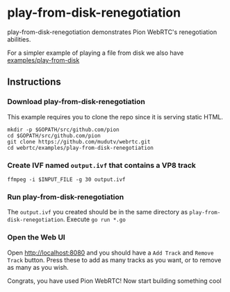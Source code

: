 # play-from-disk-renegotiation
play-from-disk-renegotiation demonstrates Pion WebRTC's renegotiation abilities.

For a simpler example of playing a file from disk we also have [examples/play-from-disk](/examples/play-from-disk)

## Instructions

### Download play-from-disk-renegotiation
This example requires you to clone the repo since it is serving static HTML.

```
mkdir -p $GOPATH/src/github.com/pion
cd $GOPATH/src/github.com/pion
git clone https://github.com/mudutv/webrtc.git
cd webrtc/examples/play-from-disk-renegotiation
```

### Create IVF named `output.ivf` that contains a VP8 track
```
ffmpeg -i $INPUT_FILE -g 30 output.ivf
```

### Run play-from-disk-renegotiation
The `output.ivf` you created should be in the same directory as `play-from-disk-renegotiation`. Execute `go run *.go`

### Open the Web UI
Open [http://localhost:8080](http://localhost:8080) and you should have a `Add Track` and `Remove Track` button.  Press these to add as many tracks as you want, or to remove as many as you wish.

Congrats, you have used Pion WebRTC! Now start building something cool
